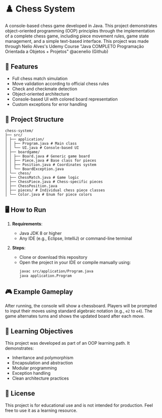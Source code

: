 # ♟️ Chess System

A console-based chess game developed in Java. This project demonstrates object-oriented programming (OOP) principles through the implementation of a complete chess game, including piece movement rules, game state management, and a simple text-based interface.
This project was made through Nelio Alves's Udemy Course "Java COMPLETO Programação Orientada a Objetos + Projetos"  @acenelio (Github)

## 🧰 Features

- Full chess match simulation
- Move validation according to official chess rules
- Check and checkmate detection
- Object-oriented architecture
- Console-based UI with colored board representation
- Custom exceptions for error handling

## 📁 Project Structure
```
chess-system/
├── src/
│ ├── application/
│ │ ├── Program.java # Main class
│ │ └── UI.java # Console-based UI
│ ├── boardgame/
│ │ ├── Board.java # Generic game board
│ │ ├── Piece.java # Base class for pieces
│ │ ├── Position.java # Coordinates system
│ │ └── BoardException.java
│ └── chess/
│ ├── ChessMatch.java # Game logic
│ ├── ChessPiece.java # Chess-specific pieces
│ ├── ChessPosition.java
│ ├── pieces/ # Individual chess piece classes
│ └── Color.java # Enum for piece colors
```
## 🖥️ How to Run

1. **Requirements**:
   - Java JDK 8 or higher
   - Any IDE (e.g., Eclipse, IntelliJ) or command-line terminal

2. **Steps**:
   - Clone or download this repository
   - Open the project in your IDE or compile manually using:
     ```bash
     javac src/application/Program.java
     java application.Program
     ```

## 🎮 Example Gameplay

After running, the console will show a chessboard. Players will be prompted to input their moves using standard algebraic notation (e.g., `e2` to `e4`). The game alternates turns and shows the updated board after each move.

## 🎯 Learning Objectives

This project was developed as part of an OOP learning path. It demonstrates:

- Inheritance and polymorphism
- Encapsulation and abstraction
- Modular programming
- Exception handling
- Clean architecture practices

## 📄 License

This project is for educational use and is not intended for production. Feel free to use it as a learning resource.

